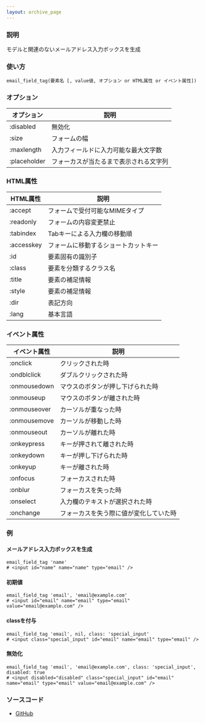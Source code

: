 ```yaml
---
layout: archive_page
---
```

### 説明
モデルと関連のないメールアドレス入力ボックスを生成

### 使い方
    email_field_tag(要素名 [, value値, オプション or HTML属性 or イベント属性])

### オプション

オプション        | 説明
-------------|--------------------
:disabled    | 無効化
:size        | フォームの幅
:maxlength   | 入力フィールドに入力可能な最大文字数
:placeholder | フォーカスが当たるまで表示される文字列

### HTML属性

HTML属性      | 説明
-----------|-------------------
:accept    | フォームで受付可能なMIMEタイプ
:readonly  | フォームの内容変更禁止
:tabindex  | Tabキーによる入力欄の移動順
:accesskey | フォームに移動するショートカットキー
:id        | 要素固有の識別子
:class     | 要素を分類するクラス名
:title     | 要素の補足情報
:style     | 要素の補足情報
:dir       | 表記方向
:lang      | 基本言語

### イベント属性

イベント属性     | 説明
-------------|--------------------
:onclick     | クリックされた時
:ondblclick  | ダブルクリックされた時
:onmousedown | マウスのボタンが押し下げられた時
:onmouseup   | マウスのボタンが離された時
:onmouseover | カーソルが重なった時
:onmousemove | カーソルが移動した時
:onmouseout  | カーソルが離れた時
:onkeypress  | キーが押されて離された時
:onkeydown   | キーが押し下げられた時
:onkeyup     | キーが離された時
:onfocus     | フォーカスされた時
:onblur      | フォーカスを失った時
:onselect    | 入力欄のテキストが選択された時
:onchange    | フォーカスを失う際に値が変化していた時

### 例
#### メールアドレス入力ボックスを生成
    email_field_tag 'name'
    # <input id="name" name="name" type="email" />

#### 初期値
    email_field_tag 'email', 'email@example.com'
    # <input id="email" name="email" type="email" value="email@example.com" />

#### classを付与
    email_field_tag 'email', nil, class: 'special_input'
    # <input class="special_input" id="email" name="email" type="email" />

#### 無効化
    email_field_tag 'email', 'email@example.com', class: 'special_input', disabled: true
    # <input disabled="disabled" class="special_input" id="email" name="email" type="email" value="email@example.com" />

### ソースコード
* [GitHub](https://github.com/rails/rails/blob/ac30e389ecfa0e26e3d44c1eda8488ddf63b3ecc/actionview/lib/action_view/helpers/form_tag_helper.rb#L754)